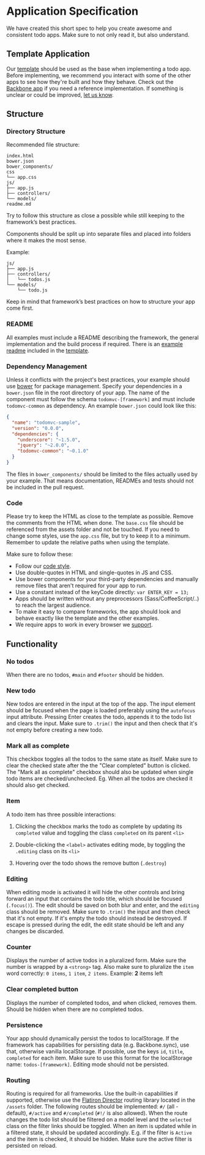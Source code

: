 # Application Specification

We have created this short spec to help you create awesome and consistent todo apps. Make sure to not only read it, but also understand.

## Template Application

Our [template](template) should be used as the base when implementing a todo app. Before implementing, we recommend you interact with some of the other apps to see how they're built and how they behave. Check out the [Backbone app](http://todomvc.com/examples/backbone) if you need a reference implementation. If something is unclear or could be improved, [let us know](https://github.com/tastejs/todomvc/issues).

## Structure

### Directory Structure

Recommended file structure:

```
index.html
bower.json
bower_components/
css
└── app.css
js/
├── app.js
├── controllers/
└── models/
readme.md
```

Try to follow this structure as close a possible while still keeping to the framework’s best practices.

Components should be split up into separate files and placed into folders where it makes the most sense.

Example:

```
js/
├── app.js
├── controllers/
│   └── todos.js
└── models/
    └── todo.js
```

Keep in mind that framework’s best practices on how to structure your app come first.

### README

All examples must include a README describing the framework, the general implementation and the build process if required. There is an [example readme](template/readme.md) included in the [template](template).

### Dependency Management

Unless it conflicts with the project's best practices, your example should use [bower](http://bower.io) for package management. Specify your dependencies in a `bower.json` file in the root directory of your app. The name of the component must follow the schema `todomvc-[framework]` and must include `todomvc-common` as dependency. An example `bower.json` could look like this:

```json
{
  "name": "todomvc-sample",
  "version": "0.0.0",
  "dependencies": {
    "underscore": "~1.5.0",
    "jquery": "~2.0.0",
    "todomvc-common": "~0.1.0"
  }
}
```

The files in `bower_components/` should be limited to the files actually used by your example. That means documentation, READMEs and tests should not be included in the pull request.

### Code

Please try to keep the HTML as close to the template as possible. Remove the comments from the HTML when done. The `base.css` file should be referenced from the assets folder and not be touched. If you need to change some styles, use the `app.css` file, but try to keep it to a minimum. Remember to update the relative paths when using the template.

Make sure to follow these:

- Follow our [code style](contributing.md#code-style).
- Use double-quotes in HTML and single-quotes in JS and CSS.
- Use bower components for your third-party dependencies and manually remove files that aren't required for your app to run.
- Use a constant instead of the keyCode directly: `var ENTER_KEY = 13;`
- Apps should be written without any preprocessors (Sass/CoffeeScript/..) to reach the largest audience.
- To make it easy to compare frameworks, the app should look and behave exactly like the template and the other examples.
- We require apps to work in every browser we [support](contributing.md#browser-compatibility).

## Functionality

### No todos

When there are no todos, `#main` and `#footer` should be hidden.

### New todo

New todos are entered in the input at the top of the app. The input element should be focused when the page is loaded preferably using the `autofocus` input attribute. Pressing Enter creates the todo, appends it to the todo list and clears the input. Make sure to `.trim()` the input and then check that it's not empty before creating a new todo.

### Mark all as complete

This checkbox toggles all the todos to the same state as itself. Make sure to clear the checked state after the the "Clear completed" button is clicked. The "Mark all as complete" checkbox should also be updated when single todo items are checked/unchecked. Eg. When all the todos are checked it should also get checked.

### Item

A todo item has three possible interactions:

1. Clicking the checkbox marks the todo as complete by updating its `completed` value and toggling the class `completed` on its parent `<li>`

2. Double-clicking the `<label>` activates editing mode, by toggling the `.editing` class on its `<li>`

3. Hovering over the todo shows the remove button (`.destroy`)

### Editing

When editing mode is activated it will hide the other controls and bring forward an input that contains the todo title, which should be focused (`.focus()`). The edit should be saved on both blur and enter, and the `editing` class should be removed. Make sure to `.trim()` the input and then check that it's not empty. If it's empty the todo should instead be destroyed. If escape is pressed during the edit, the edit state should be left and any changes be discarded.

### Counter

Displays the number of active todos in a pluralized form. Make sure the number is wrapped by a `<strong>` tag. Also make sure to pluralize the `item` word correctly: `0 items`, `1 item`, `2 items`. Example: **2** items left

### Clear completed button

Displays the number of completed todos, and when clicked, removes them. Should be hidden when there are no completed todos.

### Persistence

Your app should dynamically persist the todos to localStorage. If the framework has capabilities for persisting data (e.g. Backbone.sync), use that, otherwise vanilla localStorage. If possible, use the keys `id`, `title`, `completed` for each item. Make sure to use this format for the localStorage name: `todos-[framework]`. Editing mode should not be persisted.

### Routing

Routing is required for all frameworks. Use the built-in capabilities if supported, otherwise use the  [Flatiron Director](https://github.com/flatiron/director) routing library located in the `/assets` folder. The following routes should be implemented: `#/` (all - default), `#/active` and `#/completed` (`#!/` is also allowed). When the route changes the todo list should be filtered on a model level and the `selected` class on the filter links should be toggled. When an item is updated while in a filtered state, it should be updated accordingly. E.g. if the filter is `Active` and the item is checked, it should be hidden. Make sure the active filter is persisted on reload.
